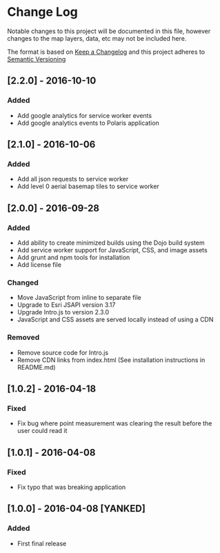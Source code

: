 # Change Log

Notable changes to this project will be documented in this file, however changes to the map layers, data, etc may not be included here.

The format is based on [Keep a Changelog](http://keepachangelog.com) and this project adheres to [Semantic Versioning](http://semver.org)

## [2.2.0] - 2016-10-10
### Added
- Add google analytics for service worker events
- Add google analytics events to Polaris application

## [2.1.0] - 2016-10-06
### Added
- Add all json requests to service worker
- Add level 0 aerial basemap tiles to service worker


## [2.0.0] - 2016-09-28
### Added
- Add ability to create minimized builds using the Dojo build system
- Add service worker support for JavaScript, CSS, and image assets
- Add grunt and npm tools for installation
- Add license file

### Changed
- Move JavaScript from inline to separate file
- Upgrade to Esri JSAPI version 3.17
- Upgrade Intro.js to version 2.3.0
- JavaScript and CSS assets are served locally instead of using a CDN

### Removed
- Remove source code for Intro.js
- Remove CDN links from index.html (See installation instructions in README.md)


## [1.0.2] - 2016-04-18
### Fixed
- Fix bug where point measurement was clearing the result before the user could read it

## [1.0.1] - 2016-04-08
### Fixed
- Fix typo that was breaking application

## [1.0.0] - 2016-04-08 [YANKED]
### Added
- First final release
